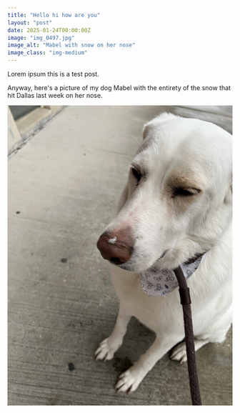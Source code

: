 ```yaml
---
title: "Hello hi how are you"
layout: "post"
date: 2025-01-24T00:00:00Z
image: "img_0497.jpg"
image_alt: "Mabel with snow on her nose"
image_class: "img-medium"
---
```


Lorem ipsum this is a test post.

Anyway, here's a picture of my dog Mabel with the entirety of the snow that hit Dallas last week on her nose.

![Mabel](img_0497.jpg)
